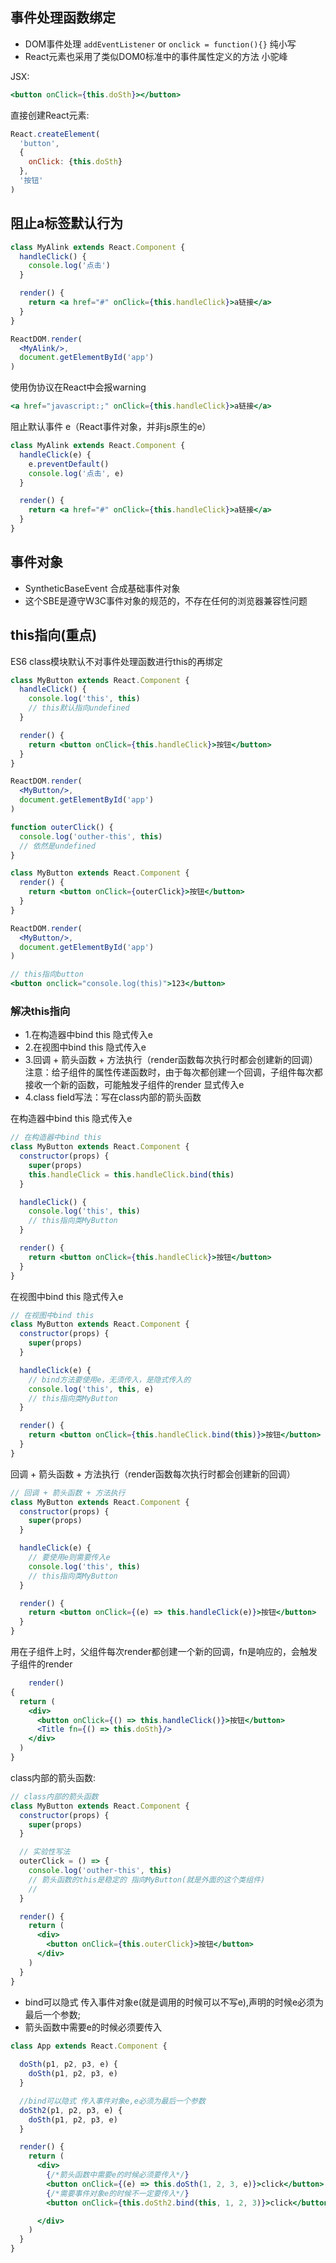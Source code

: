 ## 事件处理函数绑定

- DOM事件处理 `addEventListener` or `onclick = function(){}` 纯小写
- React元素也采用了类似DOM0标准中的事件属性定义的方法 小驼峰

JSX:

```jsx
<button onClick={this.doSth}></button>

```

直接创建React元素:

```jsx
React.createElement(
  'button',
  {
    onClick: {this.doSth}
  },
  '按钮'
)
```

## 阻止a标签默认行为

```jsx
class MyAlink extends React.Component {
  handleClick() {
    console.log('点击')
  }

  render() {
    return <a href="#" onClick={this.handleClick}>a链接</a>
  }
}

ReactDOM.render(
  <MyAlink/>,
  document.getElementById('app')
)

```

使用伪协议在React中会报warning

```jsx
<a href="javascript:;" onClick={this.handleClick}>a链接</a>
```

阻止默认事件 e（React事件对象，并非js原生的e）

```jsx
class MyAlink extends React.Component {
  handleClick(e) {
    e.preventDefault()
    console.log('点击', e)
  }

  render() {
    return <a href="#" onClick={this.handleClick}>a链接</a>
  }
}
```

## 事件对象

- SyntheticBaseEvent 合成基础事件对象
- 这个SBE是遵守W3C事件对象的规范的，不存在任何的浏览器兼容性问题

## this指向(重点)

ES6 class模块默认不对事件处理函数进行this的再绑定

```jsx
class MyButton extends React.Component {
  handleClick() {
    console.log('this', this)
    // this默认指向undefined
  }

  render() {
    return <button onClick={this.handleClick}>按钮</button>
  }
}

ReactDOM.render(
  <MyButton/>,
  document.getElementById('app')
)

```

```jsx
function outerClick() {
  console.log('outher-this', this)
  // 依然是undefined
}

class MyButton extends React.Component {
  render() {
    return <button onClick={outerClick}>按钮</button>
  }
}

ReactDOM.render(
  <MyButton/>,
  document.getElementById('app')
)

```

```jsx
// this指向button
<button onclick="console.log(this)">123</button>
```

### 解决this指向

- 1.在构造器中bind this 隐式传入e
- 2.在视图中bind this 隐式传入e
- 3.回调 + 箭头函数 + 方法执行（render函数每次执行时都会创建新的回调） 注意：给子组件的属性传递函数时，由于每次都创建一个回调，子组件每次都接收一个新的函数，可能触发子组件的render 显式传入e
- 4.class field写法：写在class内部的箭头函数

在构造器中bind this 隐式传入e<br>

```jsx
// 在构造器中bind this
class MyButton extends React.Component {
  constructor(props) {
    super(props)
    this.handleClick = this.handleClick.bind(this)
  }

  handleClick() {
    console.log('this', this)
    // this指向类MyButton
  }

  render() {
    return <button onClick={this.handleClick}>按钮</button>
  }
}

```

在视图中bind this 隐式传入e<br>

```jsx
// 在视图中bind this
class MyButton extends React.Component {
  constructor(props) {
    super(props)
  }

  handleClick(e) {
    // bind方法要使用e，无须传入，是隐式传入的 
    console.log('this', this, e)
    // this指向类MyButton
  }

  render() {
    return <button onClick={this.handleClick.bind(this)}>按钮</button>
  }
}

```

回调 + 箭头函数 + 方法执行（render函数每次执行时都会创建新的回调）<br>

```jsx
// 回调 + 箭头函数 + 方法执行
class MyButton extends React.Component {
  constructor(props) {
    super(props)
  }

  handleClick(e) {
    // 要使用e则需要传入e
    console.log('this', this)
    // this指向类MyButton
  }

  render() {
    return <button onClick={(e) => this.handleClick(e)}>按钮</button>
  }
}

```

用在子组件上时，父组件每次render都创建一个新的回调，fn是响应的，会触发子组件的render

```jsx
    render()
{
  return (
    <div>
      <button onClick={() => this.handleClick()}>按钮</button>
      <Title fn={() => this.doSth}/>
    </div>
  )
}

```

class内部的箭头函数:

```jsx
// class内部的箭头函数
class MyButton extends React.Component {
  constructor(props) {
    super(props)
  }

  // 实验性写法
  outerClick = () => {
    console.log('outher-this', this)
    // 箭头函数的this是稳定的 指向MyButton(就是外面的这个类组件)
    //
  }

  render() {
    return (
      <div>
        <button onClick={this.outerClick}>按钮</button>
      </div>
    )
  }
}

```
- bind可以隐式 传入事件对象e(就是调用的时候可以不写e),声明的时候e必须为最后一个参数;
- 箭头函数中需要e的时候必须要传入
```jsx
class App extends React.Component {
  
  doSth(p1, p2, p3, e) {
    doSth(p1, p2, p3, e)
  }

  //bind可以隐式 传入事件对象e,e必须为最后一个参数
  doSth2(p1, p2, p3, e) {
    doSth(p1, p2, p3, e)
  }

  render() {
    return (
      <div>
        {/*箭头函数中需要e的时候必须要传入*/}
        <button onClick={(e) => this.doSth(1, 2, 3, e)}>click</button>
        {/*需要事件对象e的时候不一定要传入*/}
        <button onClick={this.doSth2.bind(this, 1, 2, 3)}>click</button>

      </div>
    )
  }
}
```


